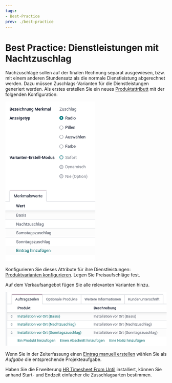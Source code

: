 ```yaml
---
tags:
- Best-Practice
prev: ./best-practice
---
```

# Best Practice: Dienstleistungen mit Nachtzuschlag

Nachzuschläge sollen auf der finalen Rechnung separat ausgewiesen, bzw. mit einem anderen Stundensatz als die normale Dienstleistung abgerechnet werden. Dazu müssen Zuschlags-Varianten für die Dienstleistungen generiert werden. Als erstes erstellen Sie ein neues [Produktattributt](Verkauf%20Stammdaten.md#Produktattributte%20erstellen) mit der folgenden Konfiguration:

![](assets/Best%20Practice%20Dienstleistungen%20mit%20Nachtzuschlag%20Zuschlag.png)

Konfigurieren Sie dieses Attribute für ihre Dienstleistungen: [Produktvarianten konfigurieren](Verkauf%20Stammdaten.md#Produktvarianten%20konfigurieren). Legen Sie Preisaufschläge fest.

Auf dem Verkaufsangebot fügen Sie alle relevanten Varianten hinzu.

![](assets/Best%20Practice%20Dienstleistungen%20mit%20Nachtzuschlag%20Angebot.png)

Wenn Sie in der Zeiterfassung einen [Eintrag manuell erstellen](Zeiterfassung.md#Eintrag%20manuell%20erstellen) wählen Sie als *Aufgabe* die entsprechende Projekteaufgabe.

Haben Sie die Erweiterung [HR Timesheet From Until](HR%20Timesheet%20From%20Until.md) installiert, können Sie anhand Start- und Endzeit einfacher die Zusschlagsarten bestimmen.